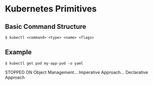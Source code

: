 # Kubernetes Primitives

## Basic Command Structure
`$ kubectl <command> <type> <name> <flags>`

## Example 
`$ kubectl get pod my-app-pod -o yaml`

STOPPED ON Object Management... Imperative Approach... Declarative Approach